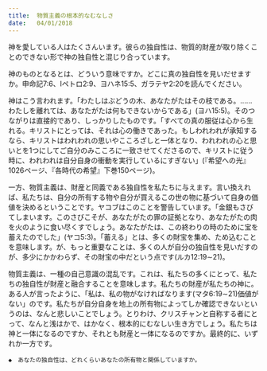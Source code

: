 ```yaml
---
title:  物質主義の根本的なむなしさ
date:   04/01/2018
---
```


神を愛している人はたくさんいます。彼らの独自性は、物質的財産が取り除くことのできない形で神の独自性と混じり合っています。

神のものとなるとは、どういう意味ですか。どこに真の独自性を見いだせますか。申命記7:6、Iペトロ2:9、ヨハネ15:5、ガラテヤ2:20を読んでください。

神はこう言われます。「わたしはぶどうの木、あなたがたはその枝である。......わたしを離れては、あなたがたは何もできないからである」(ヨハ15:5)。そのつながりは直接的であり、しっかりしたものです。「すべての真の服従は心から生れる。キリストにとっては、それは心の働きであった。もしわれわれが承知するなら、キリストはわれわれの思いやこころざしと一体となり、われわれの心と思いとを1つにしてご自分のみこころに一致させてくださるので、キリストに従う時に、われわれは自分自身の衝動を実行しているにすぎない」(『希望への光』1026ページ、『各時代の希望』下巻150ページ)。

一方、物質主義は、財産と同義である独自性を私たちに与えます。言い換えれば、私たちは、自分の所有する物や自分が買えるこの世の物に基づいて自身の価値を決めるということです。ヤコブはこのことを警告しています。「金銀もさびてしまいます。このさびこそが、あなたがたの罪の証拠となり、あなたがたの肉を火のように食い尽くすでしょう。あなたがたは、この終わりの時のために宝を蓄えたのでした」(ヤコ5:3)。「蓄える」とは、多くの財宝を集め、ため込むことを意味します。が、もっと重要なことは、多くの人が自分の独自性を見いだすのが、多少にかかわらず、その財宝の中だという点です(ルカ12:19∼21)。

物質主義は、一種の自己意識の混乱です。これは、私たちの多くにとって、私たちの独自性が財産と融合することを意味します。私たちの財産が私たちの神に。ある人が言ったように、「私は、私の物がなければなります(マタ6:19∼21)価値がない」のです。私たちが自分自身を地上の所有物によってしか確認できないというのは、なんと悲しいことでしょう。とりわけ、クリスチャンと自称する者にとって、なんと浅はかで、はかなく、根本的にむなしい生き方でしょう。私たちは神と一体になるのですか、それとも財産と一体になるのですか。最終的に、いずれか一方です。

`◆　あなたの独自性は、どれくらいあなたの所有物と関係していますか。`
